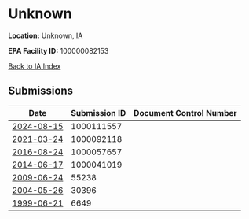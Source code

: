 # Unknown

**Location:** Unknown, IA

**EPA Facility ID:** 100000082153

[Back to IA Index](../../index.md)

## Submissions

| Date | Submission ID | Document Control Number |
|------|--------------|-------------------------|
| [2024-08-15](submissions/1000111557.md) | 1000111557 |  |
| [2021-03-24](submissions/1000092118.md) | 1000092118 |  |
| [2016-08-24](submissions/1000057657.md) | 1000057657 |  |
| [2014-06-17](submissions/1000041019.md) | 1000041019 |  |
| [2009-06-24](submissions/55238.md) | 55238 |  |
| [2004-05-26](submissions/30396.md) | 30396 |  |
| [1999-06-21](submissions/6649.md) | 6649 |  |
